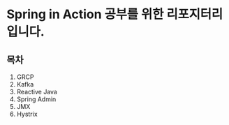 # Spring in Action 공부를 위한 리포지터리 입니다.

## 목차
1. GRCP
2. Kafka
3. Reactive Java
4. Spring Admin
5. JMX
6. Hystrix
